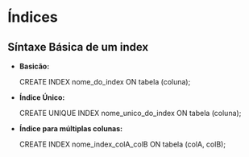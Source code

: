 # Índices

## Síntaxe Básica de um index
* __Basicão:__

    CREATE INDEX nome_do_index 
        ON tabela (coluna);

* __Índice Único:__

    CREATE UNIQUE INDEX nome_unico_do_index ON tabela (coluna);


* __Índice para múltiplas colunas:__

    CREATE INDEX nome_index_colA_colB ON tabela (colA, colB);



